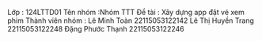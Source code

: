 Lớp : 124LTTD01 Tên nhóm :Nhóm TTT Đề tài : Xây dựng app đặt vé xem phim
Thành viên nhóm : Lê Minh Toàn 22115053122142 Lê Thị Huyền Trang 22115053122248 Đặng Phước Thạnh 22115053122246
